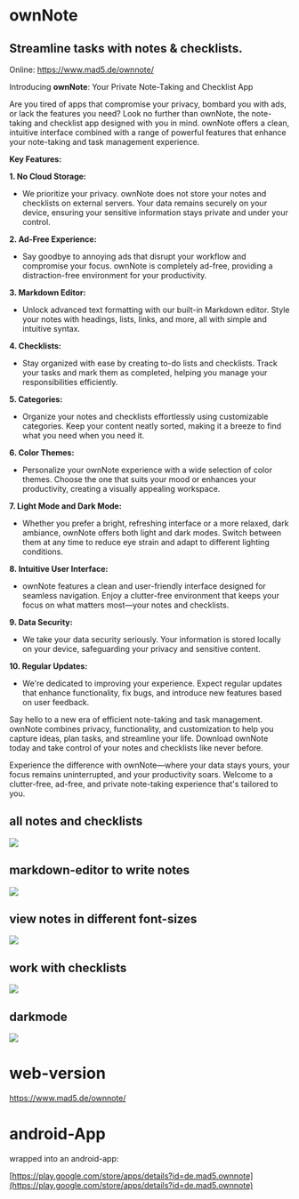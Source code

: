 # ownNote

## Streamline tasks with notes & checklists.

Online: https://www.mad5.de/ownnote/

Introducing **ownNote**: Your Private Note-Taking and Checklist App

Are you tired of apps that compromise your privacy, bombard you with ads, or lack the features you need? Look no further than ownNote, the note-taking and checklist app designed with you in mind. ownNote offers a clean, intuitive interface combined with a range of powerful features that enhance your note-taking and task management experience.

**Key Features:**

**1. No Cloud Storage:**
- We prioritize your privacy. ownNote does not store your notes and checklists on external servers. Your data remains securely on your device, ensuring your sensitive information stays private and under your control.

**2. Ad-Free Experience:**
- Say goodbye to annoying ads that disrupt your workflow and compromise your focus. ownNote is completely ad-free, providing a distraction-free environment for your productivity.

**3. Markdown Editor:**
- Unlock advanced text formatting with our built-in Markdown editor. Style your notes with headings, lists, links, and more, all with simple and intuitive syntax.

**4. Checklists:**
- Stay organized with ease by creating to-do lists and checklists. Track your tasks and mark them as completed, helping you manage your responsibilities efficiently.

**5. Categories:**
- Organize your notes and checklists effortlessly using customizable categories. Keep your content neatly sorted, making it a breeze to find what you need when you need it.

**6. Color Themes:**
- Personalize your ownNote experience with a wide selection of color themes. Choose the one that suits your mood or enhances your productivity, creating a visually appealing workspace.

**7. Light Mode and Dark Mode:**
- Whether you prefer a bright, refreshing interface or a more relaxed, dark ambiance, ownNote offers both light and dark modes. Switch between them at any time to reduce eye strain and adapt to different lighting conditions.

**8. Intuitive User Interface:**
- ownNote features a clean and user-friendly interface designed for seamless navigation. Enjoy a clutter-free environment that keeps your focus on what matters most—your notes and checklists.

**9. Data Security:**
- We take your data security seriously. Your information is stored locally on your device, safeguarding your privacy and sensitive content.

**10. Regular Updates:**
- We're dedicated to improving your experience. Expect regular updates that enhance functionality, fix bugs, and introduce new features based on user feedback.

Say hello to a new era of efficient note-taking and task management. ownNote combines privacy, functionality, and customization to help you capture ideas, plan tasks, and streamline your life. Download ownNote today and take control of your notes and checklists like never before.

Experience the difference with ownNote—where your data stays yours, your focus remains uninterrupted, and your productivity soars. Welcome to a clutter-free, ad-free, and private note-taking experience that's tailored to you.

## all notes and checklists

![](images/Screenshot_20231002-163805.png.jpg)

## markdown-editor to write notes

![](images/Screenshot_20231002-163814.png.jpg)

## view notes in different font-sizes

![](images/Screenshot_20231002-163810.png.jpg)

## work with checklists

![](images/Screenshot_20231002-163820.png.jpg)

## darkmode

![](images/Screenshot_20231002-163844.png.jpg)

# web-version

https://www.mad5.de/ownnote/

# android-App

wrapped into an android-app:

[https://play.google.com/store/apps/details?id=de.mad5.ownnote](https://play.google.com/store/apps/details?id=de.mad5.ownnote)